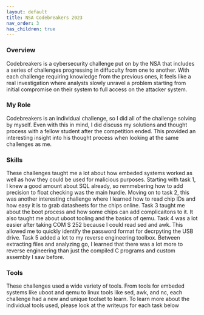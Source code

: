 ```yaml
---
layout: default
title: NSA Codebreakers 2023
nav_order: 3
has_children: true
---
```


### Overview

Codebreakers is a cybersecurity challenge put on by the NSA that includes a series of challenges progressing in diffuculty from one to another. With each challenge requiring knowledge from the previous ones, it feels like a real investigation where analysts slowly unravel a problem starting from initial compromise on their system to full access on the attacker system. 

### My Role

Codebreakers is an individual challenge, so I did all of the challenge solving by myself. Even with this in mind, I did discuss my solutions and thought process with a fellow student after the competition ended. This provided an interesting insight into his thought process when looking at the same challenges as me.

### Skills

These challenges taught me a lot about how embeded systems worked as well as how they could be used for malicious purposes. Starting with task 1, I knew a good amount about SQL already, so remmebering how to add precision to float checking was the main hurdle. Moving on to task 2, this was another interesting challenge where I learned how to read chip IDs and how easy it is to grab datasheets for the chips online. Task 3 taught me about the boot process and how some chips can add complicaitons to it. It also taught me about uboot tooling and the basics of qemu. Task 4 was a lot easier after taking COM S 252 because I could read sed and awk. This allowed me to quickly identify the password format for decrpyting the USB drive. Task 5 added a lot to my reverse engineering toolbox. Between extracting files and analyzing go, I learned that there was a lot more to reverse engineering than just the compiled C programs and custom assembly I saw before.

### Tools

These challenges used a wide variety of tools. From tools for embeded systems like uboot and qemu to linux tools like sed, awk, and nc, each challenge had a new and unique toolset to learn. To learn more about the individual tools used, please look at the writeups for each task below